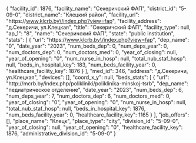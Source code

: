 {
    "facility_id": 1876,
    "facility_name": "Секеричский ФАП",
    "district_id": "5-09-0",
    "district_name": "Клецкий район",
    "facility_url": "https:\/\/www.klcrb.by\/index.php?view=fap",
    "facility_address": "д.Секеричи, ул.Клецкая",
    "title": "Секеричский ФАП",
    "facility_type": null,
    "ap_1": "8",
    "name": "Секеричский ФАП",
    "state": "public institution",
    "stats": [
        {
            "url": "https:\/\/www.klcrb.by\/index.php?view=fap",
            "dep_name": "0",
            "date_year": "2023",
            "num_beds_dep": 0,
            "num_deps_year": 0,
            "num_doctors_dep": 0,
            "num_doctors_med": 0,
            "year_of_closing": null,
            "year_of_opening": "0",
            "num_nurse_in_hosp": null,
            "total_nub_staf_hosp": null,
            "beds_in_hospital_key": 183,
            "num_beds_facility_year": 0,
            "healthcare_facility_key": 1876
        }
    ],
    "med_id": 346,
    "address": "д.Секеричи, ул.Клецкая",
    "devices": [],
    "coord_x_y": null,
    "beds_stats": [
        {
            "url": "http:\/\/mcrb.by\/index.php\/polikliniki\/poliklinika-minskoj-tsrb",
            "dep_name": "педиатрическое отделение",
            "date_year": "2023",
            "num_beds_dep": 6,
            "num_deps_year": 7,
            "num_doctors_dep": 6,
            "num_doctors_med": 0,
            "year_of_closing": "0",
            "year_of_opening": "0",
            "num_nurse_in_hosp": null,
            "total_nub_staf_hosp": null,
            "beds_in_hospital_key": 1876,
            "num_beds_facility_year": 0,
            "healthcare_facility_key": 1165
        }
    ],
    "job_offers": [],
    "place_name": "Клецк",
    "place_type": "city",
    "division_id": "5-09-0",
    "year_of_closing": null,
    "year_of_opening": "0",
    "healthcare_facility_key": 1876,
    "administrative_division_id": "5-09-0"
}